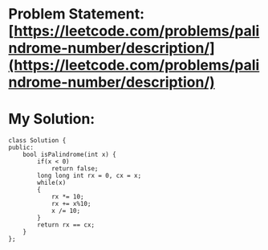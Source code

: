 # Problem Statement: [https://leetcode.com/problems/palindrome-number/description/](https://leetcode.com/problems/palindrome-number/description/)
# My Solution:
```
class Solution {
public:
    bool isPalindrome(int x) {
        if(x < 0)
            return false;
        long long int rx = 0, cx = x;
        while(x)
        {
            rx *= 10;
            rx += x%10;
            x /= 10;
        }
        return rx == cx;
    }
};
```
